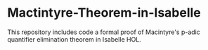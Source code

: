 # Mactintyre-Theorem-in-Isabelle
This repository includes code a formal proof of Macintyre's p-adic quantifier elimination theorem in Isabelle HOL.
